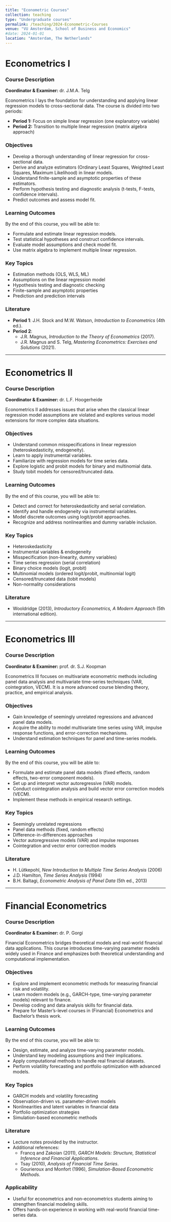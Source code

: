 ```yaml
---
title: "Econometric Courses"
collection: teaching
type: "Undergraduate courses"
permalink: /teaching/2024-Econometric-Courses
venue: "VU Amsterdam, School of Business and Economics"
#date: 2024-01-01
location: "Amsterdam, The Netherlands"
---
```


# Econometrics I
### Course Description 
**Coordinator & Examiner:** dr. J.M.A. Telg  

Econometrics I lays the foundation for understanding and applying linear regression models to cross-sectional data. The course is divided into two periods:  
- **Period 1:** Focus on simple linear regression (one explanatory variable)  
- **Period 2:** Transition to multiple linear regression (matrix algebra approach)  

### Objectives
- Develop a thorough understanding of linear regression for cross-sectional data.  
- Derive and analyze estimators (Ordinary Least Squares, Weighted Least Squares, Maximum Likelihood) in linear models.  
- Understand finite-sample and asymptotic properties of these estimators.  
- Perform hypothesis testing and diagnostic analysis (t-tests, F-tests, confidence intervals).  
- Predict outcomes and assess model fit.

### Learning Outcomes
By the end of this course, you will be able to:
- Formulate and estimate linear regression models.  
- Test statistical hypotheses and construct confidence intervals.  
- Evaluate model assumptions and check model fit.  
- Use matrix algebra to implement multiple linear regression.  

### Key Topics
- Estimation methods (OLS, WLS, ML)  
- Assumptions on the linear regression model  
- Hypothesis testing and diagnostic checking  
- Finite-sample and asymptotic properties  
- Prediction and prediction intervals  

### Literature
- **Period 1**: J.H. Stock and M.W. Watson, *Introduction to Econometrics* (4th ed.).  
- **Period 2**:  
  - J.R. Magnus, *Introduction to the Theory of Econometrics* (2017).  
  - J.R. Magnus and S. Telg, *Mastering Econometrics: Exercises and Solutions* (2021).  

---

# Econometrics II
### Course Description
**Coordinator & Examiner:** dr. L.F. Hoogerheide  

Econometrics II addresses issues that arise when the classical linear regression model assumptions are violated and explores various model extensions for more complex data situations.

### Objectives
- Understand common misspecifications in linear regression (heteroskedasticity, endogeneity).  
- Learn to apply instrumental variables.  
- Familiarize with regression models for time series data.  
- Explore logistic and probit models for binary and multinomial data.  
- Study tobit models for censored/truncated data.

### Learning Outcomes
By the end of this course, you will be able to:
- Detect and correct for heteroskedasticity and serial correlation.  
- Identify and handle endogeneity via instrumental variables.  
- Model discrete outcomes using logit/probit approaches.  
- Recognize and address nonlinearities and dummy variable inclusion.

### Key Topics
- Heteroskedasticity  
- Instrumental variables & endogeneity  
- Misspecification (non-linearity, dummy variables)  
- Time series regression (serial correlation)  
- Binary choice models (logit, probit)  
- Multinomial models (ordered logit/probit, multinomial logit)  
- Censored/truncated data (tobit models)  
- Non-normality considerations  

### Literature
- Wooldridge (2013), *Introductory Econometrics, A Modern Approach* (5th international edition).

---

# Econometrics III
### Course Description
**Coordinator & Examiner:** prof. dr. S.J. Koopman  

Econometrics III focuses on multivariate econometric methods including panel data analysis and multivariate time-series techniques (VAR, cointegration, VECM). It is a more advanced course blending theory, practice, and empirical analysis.

### Objectives
- Gain knowledge of seemingly unrelated regressions and advanced panel data models.  
- Acquire the ability to model multivariate time series using VAR, impulse response functions, and error-correction mechanisms.  
- Understand estimation techniques for panel and time-series models.

### Learning Outcomes
By the end of this course, you will be able to:
- Formulate and estimate panel data models (fixed effects, random effects, two-error component models).  
- Set up and interpret vector autoregressive (VAR) models.  
- Conduct cointegration analysis and build vector error correction models (VECM).  
- Implement these methods in empirical research settings.

### Key Topics
- Seemingly unrelated regressions  
- Panel data methods (fixed, random effects)  
- Difference-in-differences approaches  
- Vector autoregressive models (VAR) and impulse responses  
- Cointegration and vector error correction models  

### Literature
- H. Lütkepohl, *New Introduction to Multiple Time Series Analysis* (2006)  
- J.D. Hamilton, *Time Series Analysis* (1994)  
- B.H. Baltagi, *Econometric Analysis of Panel Data* (5th ed., 2013)  

---

# Financial Econometrics

### Course Description
**Coordinator & Examiner:** dr. P. Gorgi  

Financial Econometrics bridges theoretical models and real-world financial data applications. This course introduces time-varying parameter models widely used in Finance and emphasizes both theoretical understanding and computational implementation.

### Objectives
- Explore and implement econometric methods for measuring financial risk and volatility.  
- Learn modern models (e.g., GARCH-type, time-varying parameter models) relevant to finance.  
- Develop coding and data analysis skills for financial data.  
- Prepare for Master’s-level courses in (Financial) Econometrics and Bachelor’s thesis work.

### Learning Outcomes
By the end of this course, you will be able to:
- Design, estimate, and analyze time-varying parameter models.  
- Understand key modeling assumptions and their implications.  
- Apply computational methods to handle real financial datasets.  
- Perform volatility forecasting and portfolio optimization with advanced models.  

### Key Topics
- GARCH models and volatility forecasting  
- Observation-driven vs. parameter-driven models  
- Nonlinearities and latent variables in financial data  
- Portfolio optimization strategies  
- Simulation-based econometric methods  

### Literature
- Lecture notes provided by the instructor.  
- Additional references:  
  - Francq and Zakoian (2011), *GARCH Models: Structure, Statistical Inference and Financial Applications*.  
  - Tsay (2010), *Analysis of Financial Time Series*.  
  - Gourieroux and Monfort (1996), *Simulation-Based Econometric Methods*.

### Applicability
- Useful for econometrics and non-econometrics students aiming to strengthen financial modeling skills.  
- Offers hands-on experience in working with real-world financial time-series data.
